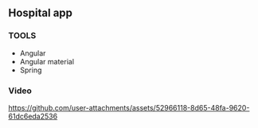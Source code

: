 ## Hospital app
### TOOLS
 - Angular
 - Angular material
 - Spring
### Video
https://github.com/user-attachments/assets/52966118-8d65-48fa-9620-61dc6eda2536
